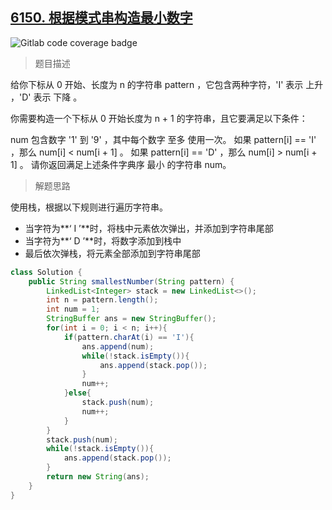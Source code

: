 ## [6150. 根据模式串构造最小数字](https://leetcode.cn/problems/construct-smallest-number-from-di-string/)

![Gitlab code coverage badge](https://img.shields.io/badge/难度-中等-yellow)

> 题目描述

给你下标从 0 开始、长度为 n 的字符串 pattern ，它包含两种字符，'I' 表示 上升 ，'D' 表示 下降 。

你需要构造一个下标从 0 开始长度为 n + 1 的字符串，且它要满足以下条件：

num 包含数字 '1' 到 '9' ，其中每个数字 至多 使用一次。
如果 pattern[i] == 'I' ，那么 num[i] < num[i + 1] 。
如果 pattern[i] == 'D' ，那么 num[i] > num[i + 1] 。
请你返回满足上述条件字典序 最小 的字符串 num。

> 解题思路

使用栈，根据以下规则进行遍历字符串。

- 当字符为**‘ I ’**时，将栈中元素依次弹出，并添加到字符串尾部
- 当字符为**‘ D ’**时，将数字添加到栈中
- 最后依次弹栈，将元素全部添加到字符串尾部

```java
class Solution {
    public String smallestNumber(String pattern) {
        LinkedList<Integer> stack = new LinkedList<>();
        int n = pattern.length();
        int num = 1;
        StringBuffer ans = new StringBuffer();
        for(int i = 0; i < n; i++){
            if(pattern.charAt(i) == 'I'){
                ans.append(num);
                while(!stack.isEmpty()){
                    ans.append(stack.pop());
                }
                num++;
            }else{
                stack.push(num);
                num++;
            }
        }
        stack.push(num);
        while(!stack.isEmpty()){
            ans.append(stack.pop());
        }
        return new String(ans);
    }
}
```



